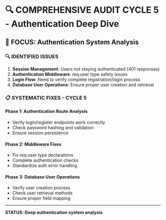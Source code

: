 # 🔍 COMPREHENSIVE AUDIT CYCLE 5 - Authentication Deep Dive

## 🎯 FOCUS: Authentication System Analysis

### 🔍 IDENTIFIED ISSUES
1. **Session Management**: Users not staying authenticated (401 responses)
2. **Authentication Middleware**: req.user type safety issues
3. **Login Flow**: Need to verify complete registration/login process
4. **Database User Operations**: Ensure proper user creation and retrieval

### 📋 SYSTEMATIC FIXES - CYCLE 5

#### Phase 1: Authentication Route Analysis
- Verify login/register endpoints work correctly
- Check password hashing and validation
- Ensure session persistence

#### Phase 2: Middleware Fixes
- Fix req.user type declarations
- Complete authentication checks
- Standardize auth error handling

#### Phase 3: Database User Operations
- Verify user creation process
- Check user retrieval methods
- Ensure proper field mapping

---
**STATUS: Deep authentication system analysis**